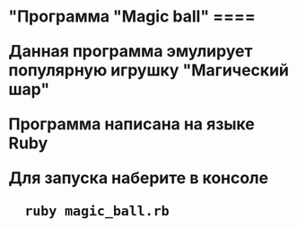 <h1> "Программа "Magic ball"
====
  
Данная программа эмулирует популярную игрушку "Магический шар"

Программа написана на языке Ruby

Для запуска наберите в консоле
```
  ruby magic_ball.rb
```
